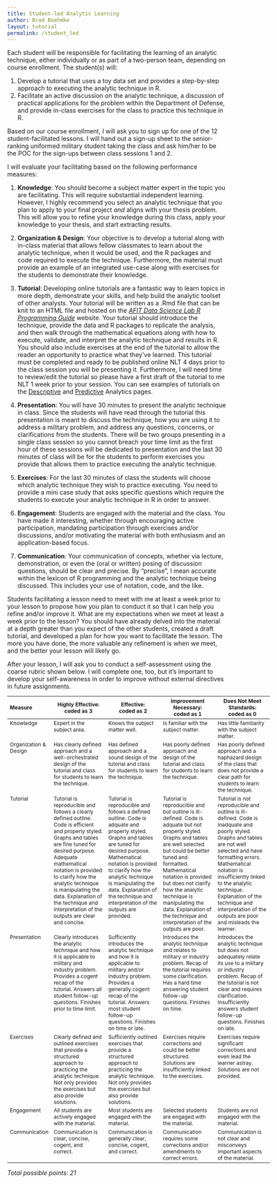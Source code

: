 ```yaml
---
title: Student-led Analytic Learning
author: Brad Boehmke
layout: tutorial
permalink: /student_led
---
```


Each student will be responsible for facilitating the learning of an analytic technique, either individually or as part of a two-person team, depending on course enrollment. The student(s) will:

1. Develop a tutorial that uses a toy data set and provides a step-by-step approach to executing the analytic technique in R.
2. Facilitate an active discussion on the analytic technique, a discussion of practical applications for the problem within the Department of Defense, and provide in-class exercises for the class to practice this technique in R. 

Based on our course enrollment, I will ask you to sign up for one of the 12 student-facilitated lessons. I will hand out a sign-up sheet to the senior-ranking uniformed military student taking the class and ask him/her to be the POC for the sign-ups between class sessions 1 and 2.

I will evaluate your facilitating based on the following performance measures:

1. __Knowledge__: You should become a subject matter expert in the topic you are facilitating. This will require substantial independent learning. However, I highly recommend you select an analytic technique that you plan to apply to your final project *and* aligns with your thesis problem.  This will allow you to refine your knowledge during this class, apply your knowledge to your thesis, and start extracting results.

2. __Organization & Design__: Your objective is to develop a tutorial along with in-class material that allows fellow classmates to learn about the analytic technique, when it would be used, and the R packages and code required to execute the technique. Furthermore, the material must provide an example of an integrated use-case along with exercises for the students to demonstrate their knowledge.

3. __Tutorial__: Developing online tutorials are a fantastic way to learn topics in more depth, demonstrate your skills, and help build the analytic toolset of other analysts. Your tutorial will be written as a .Rmd file that can be knit to an HTML file and hosted on the *[AFIT Data Science Lab R Programming Guide](https://afit-r.github.io/)* website. Your tutorial should introduce the technique, provide the data and R packages to replicate the analysis, and then walk through the mathematical equations along with how to execute, validate, and interpret the analytic technique and results in R. You should also include exercises at the end of the tutorial to allow the reader an opportunity to practice what they've learned. This tutorial must be completed and ready to be published online NLT 4 days prior to the class session you will be presenting it.  Furthermore, I will need time to review/edit the tutorial so please have a first draft of the tutorial to me NLT 1 week prior to your session.  You can see examples of tutorials on the [Descriptive](https://afit-r.github.io/descriptive) and [Predictive](https://afit-r.github.io/predictive) Analytics pages.

4. __Presentation__: You will have 30 minutes to present the analytic technique in class.  Since the students will have read through the tutorial this presentation is meant to discuss the technique, how you are using it to address a military problem, and address any questions, concerns, or clarifications from the students.  There will be two groups presenting in a single class session so you cannot breach your time limit as the first hour of these sessions will be dedicated to presentation and the last 30 minutes of class will be for the students to perform exercises you provide that allows them to practice executing the analytic technique. 

5. __Exercises__: For the last 30 minutes of class the students will choose which analytic technique they wish to practice executing.  You need to provide a mini case study that asks specific questions which require the students to execute your analytic technique in R in order to answer.

6. __Engagement__: Students are engaged with the material and the class.  You have made it interesting, whether through encouraging active participation, mandating participation through exercises and/or discussions, and/or motivating the material with both enthusiasm and an application-based focus.

7. __Communication__: Your communication of concepts, whether via lecture, demonstration, or even the (oral or written) posing of discussion questions, should be clear and precise.  By “precise”, I mean accurate within the lexicon of R programming and the analytic technique being discussed.  This includes your use of notation, code, and the like.


Students facilitating a lesson need to meet with me at least a week prior to your lesson to propose how you plan to conduct it so that I can help you refine and/or improve it. What are my expectations when we meet at least a week prior to the lesson?  You should have already delved into the material at a depth greater than you expect of the other students, created a draft tutorial, and developed a plan for how you want to facilitate the lesson.  The more you have done, the more valuable any refinement is when we meet, and the better your lesson will likely go.  

After your lesson, I will ask you to conduct a self-assessment using the coarse rubric shown below.  I will complete one, too, but it’s important to develop your self-awareness in order to improve without external directives in future assignments.


<div id="general-homework-rubric" class="section level1" style="width: 120%;">
<table style="font-size:12px;">
<col width="10%">
<col width="22.5%">
<col width="22.5%">
<col width="22.5%">
<col width="22.5%">
<thead>
<tr class="header">
<th align="left">Measure</th>
<th align="center">Highly Effective: <br> coded as 3</th>
<th align="center">Effective: <br> coded as 2</th>
<th align="center">Improvement Necessary: <br> coded as 1</th>
<th align="center">Does Not Meet Standards: <br> coded as 0</th>
</tr>
</thead>
<tbody>
<tr class="odd">
<td align="left" valign="top">Knowledge</td>
<td align="left" valign="top">Expert in the subject area. </td>
<td align="left" valign="top">Knows the subject matter well. </td>
<td align="left" valign="top">Is familiar with the subject matter. </td>
<td align="left" valign="top">Has little familiarity with the subject matter. </td>
</tr>
<tr class="even">
<td align="left" valign="top">Organization & Design</td>
<td align="left" valign="top">Has clearly defined approach and a well-orchestrated design of the tutorial and class for students to learn the technique. </td>
<td align="left" valign="top">Has defined approach and a sound design of the tutorial and class for students to learn the technique. </td>
<td align="left" valign="top">Has poorly defined approach and design of the tutorial and class for students to learn the technique. </td>
<td align="left" valign="top">Has poorly defined approach and a haphazard design of the class that does not provide a clear path for students to learn the technique. </td>
</tr>
<tr class="odd">
<td align="left" valign="top">Tutorial</td>
<td align="left" valign="top">Tutorial is reproducible and follows a clearly defined outline. Code is efficient and properly styled. Graphs and tables are fine tuned for desired purpose. Adequate mathematical notation is provided to clarify how the analytic technique is manipulating the data. Explanation of the technique and interpretation of the outputs are clear and concise. </td>
<td align="left" valign="top">Tutorial is reproducible and follows a defined outline. Code is adquate and properly styled. Graphs and tables are tuned for desired purpose. Mathematical notation is provided to clarify how the analytic technique is manipulating the data. Explanation of the technique and interpretation of the outputs are provided. </td>
<td align="left" valign="top">Tutorial is reproducible and but outline is ill-defined. Code is adquate but not properly styled. Graphs and tables are well selected but could be better tuned and formatted. Mathematical notation is provided but does not clarify how the analytic technique is manipulating the data. Explanation of the technique and interpretation of the outputs are poor. </td>
<td align="left" valign="top">Tutorial is not reproducible and outline is ill-defined. Code is inadquate and poorly styled. Graphs and tables are not well selected and have formatting errors. Mathematical notation is insufficiently linked to the analytic technique. Explanation of the technique and interpretation of the outputs are poor and misleads the learner. </td>
</tr>
<tr class="even">
<td align="left" valign="top">Presentation</td>
<td align="left" valign="top">Clearly introduces the analytic technique and how it is applicable to military and industry problem. Provides a cogent recap of the tutorial.  Answers all student follow-up questions. Finishes prior to time limit. </td>
<td align="left" valign="top">Sufficiently introduces the analytic technique and how it is applicable to military and/or industry problem. Provides a generally cogent recap of the tutorial.  Answers most student follow-up questions. Finishes on time or late. </td>
<td align="left" valign="top">Introduces the analytic technique and relates to military or industry problem. Recap of the tutorial requires some clarification.  Has a hard time answering student follow-up questions. Finishes on time.  </td>
<td align="left" valign="top">Introduces the analytic technique but does not adequately relate its use to a military or industry problem. Recap of the tutorial is not clear and requires clarification.  Insufficiently answers student follow-up questions. Finishes on late. </td>
</tr>
<tr class="odd">
<td align="left" valign="top">Exercises</td>
<td align="left" valign="top">Clearly defined and outlined exercises that provide a structured approach to practicing the analytic technique.  Not only provides the exercises but also provide solutions. </td>
<td align="left" valign="top">Sufficiently outlined exercises that provide a structured approach to practicing the analytic technique.  Not only provides the exercises but also provide solutions. </td>
<td align="left" valign="top">Exercises require corrections and could be better structured.  Solutions are insufficiently linked to the exercises. </td>
<td align="left" valign="top">Exercises require significant corrections and even lead the learner astray.  Solutions are not provided.  </td>
</tr>
<tr class="even">
<td align="left" valign="top">Engagement</td>
<td align="left" valign="top">All students are actively engaged with the material. </td>
<td align="left" valign="top">Most students are engaged with the material. </td>
<td align="left" valign="top">Selected students are engaged with the material. </td>
<td align="left" valign="top">Students are not engaged with the material. </td>
</tr>
<tr class="odd">
<td align="left" valign="top">Communication</td>
<td align="left" valign="top">Communication is clear, concise, cogent, and correct. </td>
<td align="left" valign="top">Communication is generally clear, concise, cogent, and correct. </td>
<td align="left" valign="top">Communication requires some corrections and/or amendments to correct errors. </td>
<td align="left" valign="top">Communication is not clear and misconveys important aspects of the material. </td>
</tr>
</tbody>
</table>
<p><em>Total possible points: 21</em></p>
</div>
